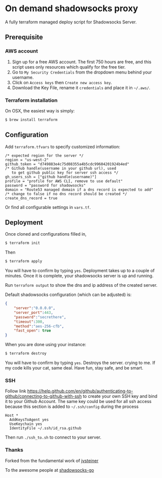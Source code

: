 # On demand shadowsocks proxy

A fully terraform managed deploy script for Shadowsocks Server.
## Prerequisite
### AWS account

1. Sign up for a free AWS account.  The first 750 hours are free, and this script uses only resources which qualify for the free tier.
2. Go to `My Security Credentials` from the dropdown menu behind your username.
3. Click on `Access keys` then `Create new access key`.
4. Download the Key File, rename it `credentials` and place it in `~/.aws/`.

### Terraform installation

On OSX, the easiest way is simply:

```bash
$ brew install terraform
```


## Configuration

Add `terraform.tfvars` to specify customized information:
```hcl-terraform
/* expected region for the server */
region = "us-west-2" 
github_token = "d749883e4c75d08355a4b5cdc99604201924b4ed"
/* Github handle(username in your github url), used
   to get github public key for server ssh access */
gh_users_ssh = ["github handle(username)"]
profile = "profile for AWS CLI, remove to use default"
password = "password for shadowsocks"
domain = "Route53 managed domain if a dns record is expected to add"
/* change to false if no dns record should be created */
create_dns_record = true
```

Or find all configurable settings in `vars.tf`.

## Deployment
Once cloned and configurations filled in, 
```bash
$ terraform init
```

Then
```bash
$ terraform apply
```
You will have to confirm by typing `yes`. Deployment takes up to a couple of minutes. 
Once it is complete, your shadowsocks server is up and running.

Run `terraform output` to show the dns and ip address of the created server. 

Default shadowsocks configuration (which can be adjusted) is:

```json
{
    "server":"0.0.0.0",
    "server_port":443,
    "password":"secrethere",
    "timeout":300,
    "method":"aes-256-cfb",
    "fast_open": true
}
```

When you are done using your instance:

```bash
$ terraform destroy
```
You will have to confirm by typing `yes`. Destroys the server.
crying to me.  If my code kills your cat, same deal.  Have fun, stay safe, and be smart.


### SSH

Follow link https://help.github.com/en/github/authenticating-to-github/connecting-to-github-with-ssh
to create your own SSH key and bind it to your Github Account. The same key could be used for all ssh access 
because this section is added to `~/.ssh/config` during the process
```
Host *
  AddKeysToAgent yes
  UseKeychain yes
  IdentityFile ~/.ssh/id_rsa.github
``` 

Then run `./ssh_to.sh` to connect to your server.

### Thanks

Forked from the fundamental work of [jvsteiner](https://github.com/jvsteiner/shadowsocks-deploy)

To the awesome people at [shadowsocks-go](https://github.com/shadowsocks/shadowsocks-go)
